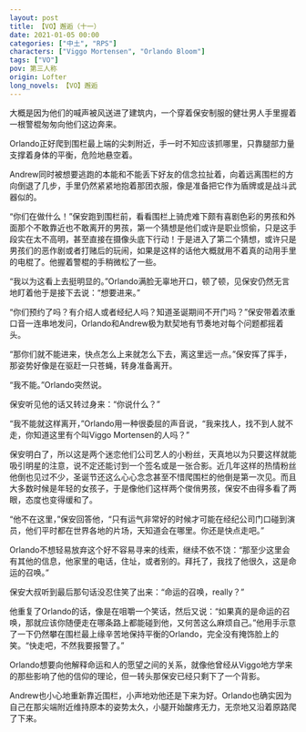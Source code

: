 ```yaml
---
layout: post
title: 【VO】邂逅（十一）
date: 2021-01-05 00:00
categories: ["中土", "RPS"]
characters: ["Viggo Mortensen", "Orlando Bloom"]
tags: ["VO"]
pov: 第三人称
origin: Lofter
long_novels: 【VO】邂逅
---
```


大概是因为他们的喊声被风送进了建筑内，一个穿着保安制服的健壮男人手里握着一根警棍匆匆向他们这边奔来。

Orlando正好爬到围栏最上端的尖刺附近，手一时不知应该抓哪里，只靠腿部力量支撑着身体的平衡，危险地悬空着。

Andrew同时被想要逃跑的本能和不能丢下好友的信念拉扯着，向着远离围栏的方向倒退了几步，手里仍然紧紧地抱着那团衣服，像是准备把它作为盾牌或是战斗武器似的。

“你们在做什么！”保安跑到围栏前，看看围栏上骑虎难下颇有喜剧色彩的男孩和外面那个不敢靠近也不敢离开的男孩，第一个猜想是他们或许是职业惯偷，只是这手段实在太不高明，甚至直接在摄像头底下行动！于是进入了第二个猜想，或许只是男孩们的恶作剧或者打赌后的玩闹，如果是这样的话他大概就用不着真的动用手里的电棍了。他握着警棍的手稍微松了一些。

“我以为这看上去挺明显的。”Orlando满脸无辜地开口，顿了顿，见保安仍然无言地盯着他于是接下去说：“想要进来。”

“你们预约了吗？有介绍人或者经纪人吗？知道圣诞期间不开门吗？”保安带着浓重口音一连串地发问，Orlando和Andrew极为默契地有节奏地对每个问题都摇着头。

“那你们就不能进来，快点怎么上来就怎么下去，离这里远一点。”保安挥了挥手，那姿势好像是在驱赶一只苍蝇，转身准备离开。

“我不能。”Orlando突然说。

保安听见他的话又转过身来：“你说什么？”

“我不能就这样离开，”Orlando用一种很委屈的声音说，“我来找人，找不到人就不走，你知道这里有个叫Viggo Mortensen的人吗？”

保安明白了，所以这是两个迷恋他们公司艺人的小粉丝，天真地以为只要这样就能吸引明星的注意，说不定还能讨到一个签名或是一张合影。近几年这样的热情粉丝他倒也见过不少，圣诞节还这么心心念念甚至不惜爬围栏的他倒是第一次见。而且大多数时候是年轻的女孩子，于是像他们这样两个俊俏男孩，保安不由得多看了两眼，态度也变得缓和了。

“他不在这里，”保安回答他，“只有运气非常好的时候才可能在经纪公司门口碰到演员，他们平时都在世界各地的片场，天知道会在哪里。你还是快点走吧。”

Orlando不想轻易放弃这个好不容易寻来的线索，继续不依不饶：“那至少这里会有其他的信息，他家里的电话，住址，或者别的。拜托了，我找了他很久，这是命运的召唤。”

保安大叔听到最后那句话没忍住笑了出来：“命运的召唤，really？”

他重复了Orlando的话，像是在咀嚼一个笑话，然后又说：“如果真的是命运的召唤，那就应该你随便走在哪条路上都能碰到他，又何苦这么麻烦自己。”他用手示意了一下仍然攀在围栏最上缘辛苦地保持平衡的Orlando，完全没有掩饰脸上的笑。“快走吧，不然我要报警了。”

Orlando想要向他解释命运和人的愿望之间的关系，就像他曾经从Viggo地方学来的那些影响了他的信仰的理论，但一转头那保安已经只剩下了一个背影。

Andrew也小心地重新靠近围栏，小声地劝他还是下来为好。Orlando也确实因为自己在那尖端附近维持原本的姿势太久，小腿开始酸疼无力，无奈地又沿着原路爬了下来。
